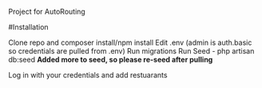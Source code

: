 Project for AutoRouting

#Installation

Clone repo and composer install/npm install
Edit .env (admin is auth.basic so credentials are pulled from .env)
Run migrations
Run Seed - php artisan db:seed
**Added more to seed, so please re-seed after pulling**

Log in with your credentials and add restuarants
